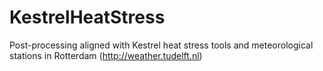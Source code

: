 # KestrelHeatStress
Post-processing aligned with Kestrel heat stress tools and meteorological stations in Rotterdam (http://weather.tudelft.nl)

